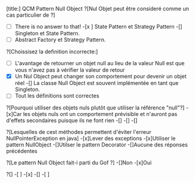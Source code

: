 
[title:] QCM Pattern Null Object
?[Nul Objet peut être consideré comme un cas particulier de ?]
-[ ] There is no answer to that!
-[x ] State Pattern et Strategy Pattern
-[] Singleton et State Pattern.
-[ ] Abstract Factory et Strategy Pattern.

?[Choissisez la definition incorrecte:]
-[ ] L'avantage de retourner un objet null au lieu de la valeur Null est que vous n'avez pas à vérifier la valeur de retour
-[x] Un Nul Object peut changer son comportement pour devenir un objet réel
-[] La classe Null Object est souvent implémentée en tant que Singleton.
-[ ] Tout les définitions sont correctes

?[Pourquoi utiliser des objets nuls plutôt que utiliser la référence "null"?]
-[x]Car les objets nuls ont un comportement prévisible et n'auront pas d'effets secondaires puisque ils ne font rien
-[]
-[] 
-[]

?[Lesquelles de cest méthodes permettent d'éviter l'erreur NullPointerException en java]
-[x]Lever des exceptions
-[x]Utiliser le pattern NullObject
-[]Utilser le pattern Decorator
-[]Aucune des réponses précédentes

?[Le pattern Null Object fait-i parti du Gof ?]
-[]Non
-[x]Oui


?[]
-[ ]
-[x]
-[] 
-[ ]
